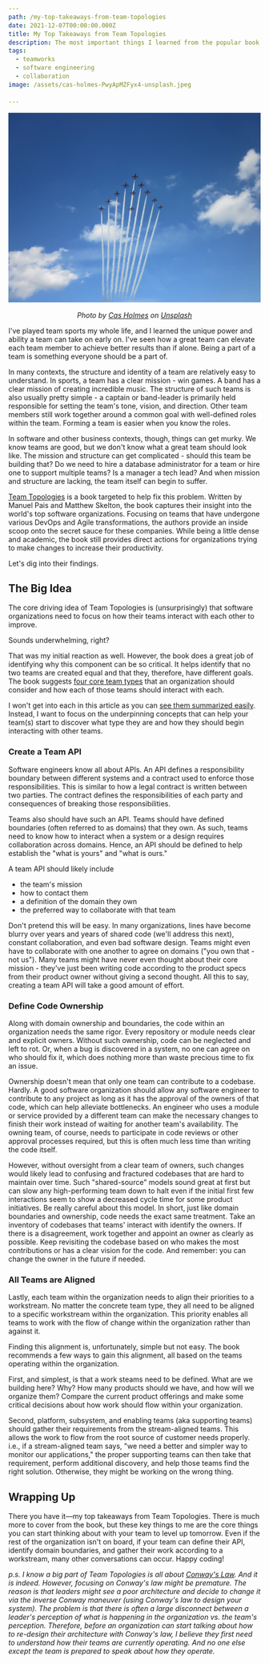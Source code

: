 ```yaml
---
path: /my-top-takeaways-from-team-topologies
date: 2021-12-07T00:00:00.000Z
title: My Top Takeaways from Team Topologies
description: The most important things I learned from the popular book and how I'm trying to apply them.
tags:
  - teamworks
  - software engineering
  - collaboration
image: /assets/cas-holmes-PwyApMZFyx4-unsplash.jpeg

---
```


<center>

!["growing sapling"](../assets/cas-holmes-PwyApMZFyx4-unsplash.jpeg)

<i> 

Photo by <a href="https://unsplash.com/@cas1111?utm_source=unsplash&utm_medium=referral&utm_content=creditCopyText">Cas Holmes</a> on <a href="https://unsplash.com/s/photos/formation?utm_source=unsplash&utm_medium=referral&utm_content=creditCopyText">Unsplash</a>
    
</i>

</center>

I've played team sports my whole life, and I learned the unique power and ability a team can take on early on. I've seen how a great team can elevate each team member to achieve better results than if alone. Being a part of a team is something everyone should be a part of.

In many contexts, the structure and identity of a team are relatively easy to understand. In sports, a team has a clear mission - win games. A band has a clear mission of creating incredible music. The structure of such teams is also usually pretty simple - a captain or band-leader is primarily held responsible for setting the team's tone, vision, and direction. Other team members still work together around a common goal with well-defined roles within the team. Forming a team is easier when you know the roles.

In software and other business contexts, though, things can get murky. We know teams are good, but we don't know what a great team should look like. The mission and structure can get complicated - should this team be building that? Do we need to hire a database administrator for a team or hire one to support multiple teams? Is a manager a tech lead? And when mission and structure are lacking, the team itself can begin to suffer.

[Team Topologies](https://www.amazon.com/dp/1942788819/ref=cm_sw_r_tw_dp_HNAAY7T48G4ZAHAQ1644) is a book targeted to help fix this problem. Written by Manuel Pais and Matthew Skelton, the book captures their insight into the world's top software organizations. Focusing on teams that have undergone various DevOps and Agile transformations, the authors provide an inside scoop onto the secret sauce for these companies. While being a little dense and academic, the book still provides direct actions for organizations trying to make changes to increase their productivity.

Let's dig into their findings.

## The Big Idea

The core driving idea of Team Topologies is (unsurprisingly) that software organizations need to focus on how their teams interact with each other to improve.

Sounds underwhelming, right?

That was my initial reaction as well. However, the book does a great job of identifying why this component can be so critical. It helps identify that no two teams are created equal and that they, therefore, have different goals. The book suggests [four core team types](https://teamtopologies.com/key-concepts) that an organization should consider and how each of those teams should interact with each.

I won't get into each in this article as you can [see them summarized easily](https://danlebrero.com/2021/01/20/team-topologies-summary/). Instead, I want to focus on the underpinning concepts that can help your team(s) start to discover what type they are and how they should begin interacting with other teams.

### Create a Team API

Software engineers know all about APIs. An API defines a responsibility boundary between different systems and a contract used to enforce those responsibilities. This is similar to how a legal contract is written between two parties. The contract defines the responsibilities of each party and consequences of breaking those responsibilities.

Teams also should have such an API. Teams should have defined boundaries (often referred to as domains) that they own. As such, teams need to know how to interact when a system or a design requires collaboration across domains. Hence, an API should be defined to help establish the "what is yours" and "what is ours."

A team API should likely include
* the team's mission
* how to contact them
* a definition of the domain they own
* the preferred way to collaborate with that team

Don't pretend this will be easy. In many organizations, lines have become blurry over years and years of shared code (we'll address this next), constant collaboration, and even bad software design. Teams might even have to collaborate with one another to agree on domains ("you own that - not us"). Many teams might have never even thought about their core mission - they've just been writing code according to the product specs from their product owner without giving a second thought. All this to say, creating a team API will take a good amount of effort.

### Define Code Ownership

Along with domain ownership and boundaries, the code within an organization needs the same rigor. Every repository or module needs clear and explicit owners. Without such ownership, code can be neglected and left to rot. Or, when a bug is discovered in a system, no one can agree on who should fix it, which does nothing more than waste precious time to fix an issue.

Ownership doesn't mean that only one team can contribute to a codebase. Hardly. A good software organization should allow any software engineer to contribute to any project as long as it has the approval of the owners of that code, which can help alleviate bottlenecks. An engineer who uses a module or service provided by a different team can make the necessary changes to finish their work instead of waiting for another team's availability. The owning team, of course, needs to participate in code reviews or other approval processes required, but this is often much less time than writing the code itself.

However, without oversight from a clear team of owners, such changes would likely lead to confusing and fractured codebases that are hard to maintain over time. Such "shared-source" models sound great at first but can slow any high-performing team down to halt even if the initial first few interactions seem to show a decreased cycle time for some product initiatives. Be really careful about this model.
In short, just like domain boundaries and ownership, code needs the exact same treatment. Take an inventory of codebases that teams' interact with identify the owners. If there is a disagreement, work together and appoint an owner as clearly as possible. Keep revisiting the codebase based on who makes the most contributions or has a clear vision for the code. And remember: you can change the owner in the future if needed.


### All Teams are Aligned

Lastly, each team within the organization needs to align their priorities to a workstream. No matter the concrete team type, they all need to be aligned to a specific workstream within the organization. This priority enables all teams to work with the flow of change within the organization rather than against it.

Finding this alignment is, unfortunately, simple but not easy. The book recommends a few ways to gain this alignment, all based on the teams operating within the organization.

First, and simplest, is that a work steams need to be defined. What are we building here? Why? How many products should we have, and how will we organize them? Compare the current product offerings and make some critical decisions about how work should flow within your organization.

Second, platform, subsystem, and enabling teams (aka supporting teams) should gather their requirements from the stream-aligned teams. This allows the work to flow from the root source of customer needs properly. i.e., if a stream-aligned team says, "we need a better and simpler way to monitor our applications," the proper supporting teams can then take that requirement, perform additional discovery, and help those teams find the right solution. Otherwise, they might be working on the wrong thing.

## Wrapping Up

There you have it—my top takeaways from Team Topologies. There is much more to cover from the book, but these key things to me are the core things you can start thinking about with your team to level up tomorrow. Even if the rest of the organization isn't on board, if your team can define their API, identify domain boundaries, and gather their work according to a workstream, many other conversations can occur.
Happy coding!

_p.s. I know a big part of Team Topologies is all about [Conway's Law](https://en.wikipedia.org/wiki/Conway%27s_law). And it is indeed. However, focusing on Conway's law might be premature. The reason is that leaders might see a poor architecture and decide to change it via the inverse Conway maneuver (using Conway's law to design your system). The problem is that there is often a large disconnect between a leader's perception of what is happening in the organization vs. the team's perception. Therefore, before an organization can start talking about how to re-design their architecture with Conway's law, I believe they first need to understand how their teams are currently operating. And no one else except the team is prepared to speak about how they operate._